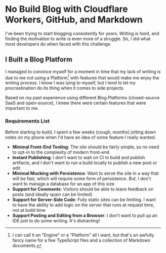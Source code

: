 <!---
title: No Build Blog with Cloudflare Workers, GitHub, and Markdown
description: Documenting my experience building a Markdown blog engine for myself that requires no builds for client-side code
socialImage: https://user-images.githubusercontent.com/5233399/235488415-310fbaad-a1e5-475e-b929-c4e87ef2811d.jpg
draft: true
-->

# No Build Blog with Cloudflare Workers, GitHub, and Markdown

I've been trying to start blogging consistently for years. Writing is _hard_, and finding the motivation to write is even more of a struggle. So, I did what most developers do when faced with this challenge.

## I Built a Blog Platform

I managed to convince myself for a moment in time that my lack of writing is due to me not using a Platform[^1] with features that would make me enjoy the writing process. I know I was lying to myself, but I tend to let my procrastination do its thing when it comes to side projects.

Based on my past experience using different Blog Platforms (closed-source SaaS and open-source), I knew there were certain features that were important to me.

### Requirements List

Before starting to build, I spent a few weeks (cough, months) jotting down notes on my phone when I'd have an idea of some feature I really wanted.

- **Minimal Front-End Tooling**: The site should be fairly simple, so no need to opt-in to the complexity of modern front-end
- **Instant Publishing**: I don't want to wait on CI to build and publish artifacts, and I don't want to run a build locally to publish a new post or edit
- **Minimal Mucking with Persistence**: Want to serve the site in a way that will be fast, which will require some form of persistence. _But_, I don't want to manage a database for an app of this size
- **Support for Comments**: Visitors should be able to leave feedback on posts (and ideally spam can be limited)
- **Support for Server-Side Code**: Fully static sites can be limiting. I want to have the ability to add logic on the server that runs at request time, not at build time
- **Support Posting and Editing from a Browser**: I don't want to pull up an IDE just to do some writing. It's distracting!

[^1]: I can call it an "Engine" or a "Platform" all I want, but that's an awfully fancy name for a few TypeScript files and a collection of Markdown documents.
